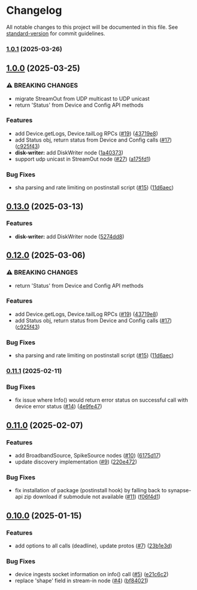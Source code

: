 # Changelog

All notable changes to this project will be documented in this file. See [standard-version](https://github.com/conventional-changelog/standard-version) for commit guidelines.

### [1.0.1](https://github.com/sciencecorp/synapse-typescript/compare/v1.0.0...v1.0.1) (2025-03-26)

## [1.0.0](https://github.com/sciencecorp/synapse-typescript/compare/synapse-v0.12.0...synapse-v1.0.0) (2025-03-25)


### ⚠ BREAKING CHANGES

* migrate StreamOut from UDP multicast to UDP unicast
* return 'Status' from Device and Config API methods

### Features

* add Device.getLogs, Device.tailLog RPCs ([#19](https://github.com/sciencecorp/synapse-typescript/issues/19)) ([43719e8](https://github.com/sciencecorp/synapse-typescript/commit/43719e819157b7ccb43ffccc927a26704fda7064))
* add Status obj, return status from Device and Config calls ([#17](https://github.com/sciencecorp/synapse-typescript/issues/17)) ([c925f43](https://github.com/sciencecorp/synapse-typescript/commit/c925f436e23226be78421986e8f3172c8b89aa35))
* **disk-writer:** add DiskWriter node ([1a40373](https://github.com/sciencecorp/synapse-typescript/commit/1a4037355fcd846b25de93b53416119569ca0e22))
* support udp unicast in StreamOut node ([#27](https://github.com/sciencecorp/synapse-typescript/issues/27)) ([a175fd1](https://github.com/sciencecorp/synapse-typescript/commit/a175fd1fb79b6d9c30769a13d0d71fa3873b6718))


### Bug Fixes

* sha parsing and rate limiting on postinstall script ([#15](https://github.com/sciencecorp/synapse-typescript/issues/15)) ([11d6aec](https://github.com/sciencecorp/synapse-typescript/commit/11d6aec97154e6485e2f9588ad274d69bf57c9f4))

## [0.13.0](https://github.com/sciencecorp/synapse-typescript/compare/v0.12.0...v0.13.0) (2025-03-13)


### Features

* **disk-writer:** add DiskWriter node ([5274dd8](https://github.com/sciencecorp/synapse-typescript/commit/5274dd8ece541e388811c2a8e06b4919e1451c5a))

## [0.12.0](https://github.com/sciencecorp/synapse-typescript/compare/v0.11.1...v0.12.0) (2025-03-06)


### ⚠ BREAKING CHANGES

* return 'Status' from Device and Config API methods

### Features

* add Device.getLogs, Device.tailLog RPCs ([#19](https://github.com/sciencecorp/synapse-typescript/issues/19)) ([43719e8](https://github.com/sciencecorp/synapse-typescript/commit/43719e819157b7ccb43ffccc927a26704fda7064))
* add Status obj, return status from Device and Config calls ([#17](https://github.com/sciencecorp/synapse-typescript/issues/17)) ([c925f43](https://github.com/sciencecorp/synapse-typescript/commit/c925f436e23226be78421986e8f3172c8b89aa35))


### Bug Fixes

* sha parsing and rate limiting on postinstall script ([#15](https://github.com/sciencecorp/synapse-typescript/issues/15)) ([11d6aec](https://github.com/sciencecorp/synapse-typescript/commit/11d6aec97154e6485e2f9588ad274d69bf57c9f4))

### [0.11.1](https://github.com/sciencecorp/synapse-typescript/compare/v0.11.0...v0.11.1) (2025-02-11)


### Bug Fixes

* fix issue where Info() would return error status on successful call with device error status ([#14](https://github.com/sciencecorp/synapse-typescript/issues/14)) ([4e9fe47](https://github.com/sciencecorp/synapse-typescript/commit/4e9fe471c19906652e9931dc34397f9c4df805b0))

## [0.11.0](https://github.com/sciencecorp/synapse-typescript/compare/v0.10.0...v0.11.0) (2025-02-07)


### Features

* add BroadbandSource, SpikeSource nodes ([#10](https://github.com/sciencecorp/synapse-typescript/issues/10)) ([6175d17](https://github.com/sciencecorp/synapse-typescript/commit/6175d1726784c194a154e1a9154bd6841b7073f7))
* update discovery implementation ([#9](https://github.com/sciencecorp/synapse-typescript/issues/9)) ([220e472](https://github.com/sciencecorp/synapse-typescript/commit/220e47268382f7ac34a70848d000f8f301d8f342))


### Bug Fixes

* fix installation of package (postinstall hook) by falling back to synapse-api zip download if submodule not available ([#11](https://github.com/sciencecorp/synapse-typescript/issues/11)) ([f06f4d1](https://github.com/sciencecorp/synapse-typescript/commit/f06f4d170800f36d85aa80c3e47bdfbbd7d69551))

## [0.10.0](https://github.com/sciencecorp/synapse-typescript/compare/v0.9.0...v0.10.0) (2025-01-15)


### Features

* add options to all calls (deadline), update protos ([#7](https://github.com/sciencecorp/synapse-typescript/issues/7)) ([23b1e3d](https://github.com/sciencecorp/synapse-typescript/commit/23b1e3da3b3e79f4cb9da7bc11e631a99e67c408))


### Bug Fixes

* device ingests socket information on info() call ([#5](https://github.com/sciencecorp/synapse-typescript/issues/5)) ([e21c6c2](https://github.com/sciencecorp/synapse-typescript/commit/e21c6c240858ae09a6d2e05b63e97bdd3be066a0))
* replace 'shape' field in stream-in node ([#4](https://github.com/sciencecorp/synapse-typescript/issues/4)) ([bf84021](https://github.com/sciencecorp/synapse-typescript/commit/bf8402159305e3fdbc5ee959dc93a91d27dfbef4))
